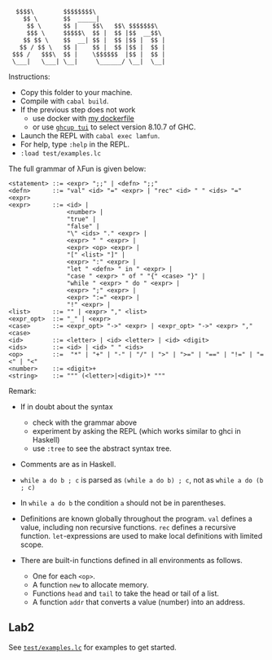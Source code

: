 ```
  $$$$\        $$$$$$$$\                     
    $$ \       $$  _____|                    
     $$ \      $$ |    $$\   $$\ $$$$$$$\  
     $$$ \     $$$$$\  $$ |  $$ |$$  __$$\ 
    $$ $$ \    $$  __| $$ |  $$ |$$ |  $$ |
   $$ / $$ \   $$ |    $$ |  $$ |$$ |  $$ |
 $$$ /   $$$\  $$ |    \$$$$$$  |$$ |  $$ |
 \___|   \___| \__|     \______/ \__|  \__|
```

Instructions:
- Copy this folder to your machine.
- Compile with `cabal build`. 
- If the previous step does not work
  - use docker with [my dockerfile](https://hackmd.io/@alexhkurz/HJxD19_Vo#Assignment-3)
  - or use [`ghcup tui`](https://www.haskell.org/ghcup/install/) to select version 8.10.7 of GHC.
- Launch the REPL with `cabal exec lamfun`. 
- For help, type `:help` in the REPL.
- `:load test/examples.lc`


The full grammar of λFun is given below:

```
<statement> ::= <expr> ";;" | <defn> ";;"
<defn>      ::= "val" <id> "=" <expr> | "rec" <id> " " <ids> "=" <expr>
<expr>      ::= <id> | 
                <number> | 
                "true" | 
                "false" | 
                "\" <ids> "." <expr> | 
                <expr> " " <expr> | 
                <expr> <op> <expr> | 
                "[" <list> "]" | 
                <expr> ":" <expr> |
                "let " <defn> " in " <expr> | 
                "case " <expr> " of " "{" <case> "}" |
                "while " <expr> " do " <expr> | 
                <expr> ";" <expr> |
                <expr> ":=" <expr> | 
                "!" <expr> | 
<list>      ::= "" | <expr> "," <list>
<expr_opt>  ::= "_" | <expr>
<case>      ::= <expr_opt> "->" <expr> | <expr_opt> "->" <expr> "," <case>
<id>        ::= <letter> | <id> <letter> | <id> <digit>
<ids>       ::= <id> | <id> " " <ids>
<op>        ::=  "*" | "+" | "-" | "/" | ">" | ">=" | "==" | "!=" | "=<" | "<"
<number>    ::= <digit>+
<string>    ::= """ (<letter>|<digit>)* """
```

Remark: 

- If in doubt about the syntax  
  - check with the grammar above
  - experiment by asking the REPL (which works similar to ghci in Haskell)
  - use `:tree` to see the abstract syntax tree.
- Comments are as in Haskell.
- `while a do b ; c` is parsed as `(while a do b) ; c`, not as `while a do (b ; c)`
- In `while a do b` the condition `a` should not be in parentheses.
- Definitions are known globally throughout the program. `val` defines a value, including non recursive functions. `rec` defines a recursive function. `let`-expressions are used to make local definitions with limited scope.
- There are built-in functions defined in all environments as follows.

  - One for each `<op>`.
  - A function `new` to allocate memory.
  - Functions `head` and `tail` to take the head or tail of a list.
  - A function `addr` that converts a value (number) into an address.

## Lab2

See [`test/examples.lc`](test/examples.lc) for examples to get started.
